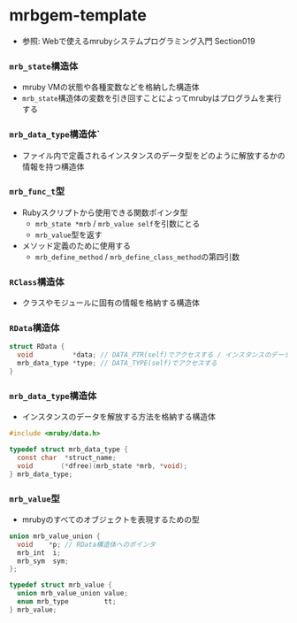 # mrbgem-template
- 参照: Webで使えるmrubyシステムプログラミング入門 Section019

### `mrb_state`構造体
- mruby VMの状態や各種変数などを格納した構造体
- `mrb_state`構造体の変数を引き回すことによってmrubyはプログラムを実行する

### `mrb_data_type`構造体`
- ファイル内で定義されるインスタンスのデータ型をどのように解放するかの情報を持つ構造体

### `mrb_func_t`型
- Rubyスクリプトから使用できる関数ポインタ型
  - `mrb_state *mrb` / `mrb_value self`を引数にとる
  - `mrb_value`型を返す
- メソッド定義のために使用する
  - `mrb_define_method` / `mrb_define_class_method`の第四引数

### `RClass`構造体
- クラスやモジュールに固有の情報を格納する構造体

### `RData`構造体
```c
struct RData {
  void          *data; // DATA_PTR(self)でアクセスする / インスタンスのデータ
  mrb_data_type *type; // DATA_TYPE(self)でアクセスする
}
```

### `mrb_data_type`構造体
- インスタンスのデータを解放する方法を格納する構造体
```c
#include <mruby/data.h>

typedef struct mrb_data_type {
  const char  *struct_name;
  void       (*dfree)(mrb_state *mrb, *void);
} mrb_data_type;

```

### `mrb_value`型
- mrubyのすべてのオブジェクトを表現するための型
```c
union mrb_value_union {
  void    *p; // RData構造体へのポインタ
  mrb_int  i;
  mrb_sym  sym;
};

typedef struct mrb_value {
  union mrb_value_union value;
  enum mrb_type         tt;
} mrb_value;
```
